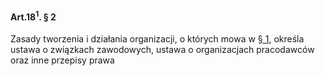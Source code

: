 #### Art.18<sup>1</sup>. § 2

Zasady tworzenia i działania organizacji, o których mowa w [§ 1](./art_18_1-1.md), określa ustawa o związkach zawodowych, ustawa o organizacjach pracodawców oraz inne przepisy prawa

